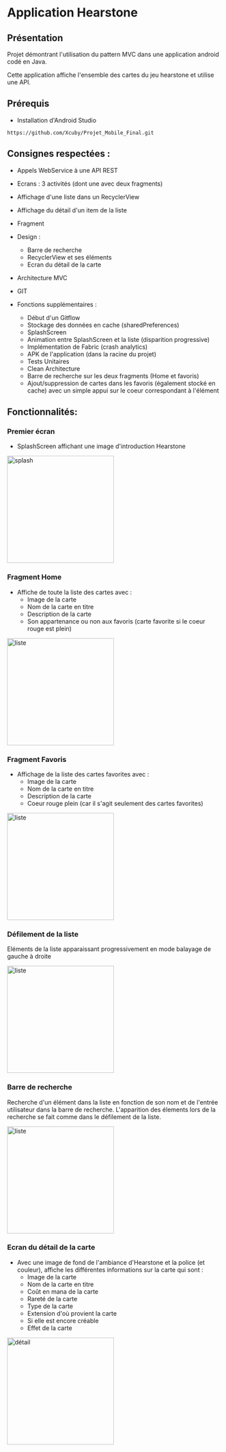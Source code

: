 # Application Hearstone

## Présentation

Projet démontrant l'utilisation du pattern MVC dans une application android codé en Java.

Cette application affiche l'ensemble des cartes du jeu hearstone et utilise une API.

## Prérequis


- Installation d'Android Studio

````
https://github.com/Xcuby/Projet_Mobile_Final.git
````

## Consignes respectées : 

- Appels WebService à une API REST
- Ecrans : 3 activités (dont une avec deux fragments)
- Affichage d'une liste dans un RecyclerView
- Affichage du détail d'un item de la liste
- Fragment
- Design :
    - Barre de recherche
    - RecyclerView et ses éléments
    - Ecran du détail de la carte
- Architecture MVC
- GIT

- Fonctions supplémentaires :
  - Début d'un Gitflow
  - Stockage des données en cache (sharedPreferences)
  - SplashScreen
  - Animation entre SplashScreen et la liste (disparition progressive)
  - Implémentation de Fabric (crash analytics)
  - APK de l'application (dans la racine du projet)
  - Tests Unitaires
  - Clean Architecture
  - Barre de recherche sur les deux fragments (Home et favoris)
  - Ajout/suppression de cartes dans les favoris (également stocké en cache) avec un simple appui sur le coeur correspondant à l'élément
  

## Fonctionnalités: 

### Premier écran 

- SplashScreen affichant une image d'introduction Hearstone

<img src="readme_img/Screenshot_20191214-032329_projetProgrammationMobile.jpg" alt="splash" width="250">

### Fragment Home 

- Affiche de toute la liste des cartes avec :
  - Image de la carte
  - Nom de la carte en titre
  - Description de la carte
  - Son appartenance ou non aux favoris (carte favorite si le coeur rouge est plein)
  
<img src="IMG_README/Screenshot_20191214-032341_projetProgrammationMobile.jpg" alt="liste" width="250" class="centered">

### Fragment Favoris

- Affichage de la liste des cartes favorites avec :
  - Image de la carte
  - Nom de la carte en titre
  - Description de la carte
  - Coeur rouge plein (car il s'agit seulement des cartes favorites)
  
<img src="IMG_README/Screenshot_20191214-185208_projetProgrammationMobile.jpg" alt="liste" width="250" class="centered">

### Défilement de la liste

Eléments de la liste apparaissant progressivement en mode balayage de gauche à droite

<img src="IMG_README/Screenshot_20191214-032434_projetProgrammationMobile.jpg" alt="liste" width="250" class="centered">

### Barre de recherche 

Recherche d'un élément dans la liste en fonction de son nom et de l'entrée utilisateur dans la barre de recherche. L'apparition des élements lors de la recherche se fait comme dans le défilement de la liste.

<img src="IMG_README/Screenshot_20191214-181943_projetProgrammationMobile.jpg" alt="liste" width="250" class="centered">

### Ecran du détail de la carte

- Avec une image de fond de l'ambiance d'Hearstone et la police (et couleur), affiche les différentes informations sur la carte qui sont :
  - Image de la carte
  - Nom de la carte en titre
  - Coût en mana de la carte
  - Rareté de la carte
  - Type de la carte
  - Extension d'où provient la carte
  - Si elle est encore créable
  - Effet de la carte

<img src="IMG_README/Screenshot_20191214-165025_projetProgrammationMobile.jpg" alt="détail" width="250" class="centered">
